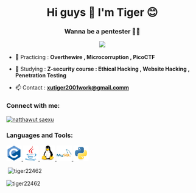 <h1 align="center">Hi guys 👋 I'm Tiger 😊</h1>
<h3 align="center">Wanna be a pentester 🐱‍💻</h3>

<p align="middle"> <img src="https://media1.giphy.com/media/qgQUggAC3Pfv687qPC/giphy.gif?cid=790b7611610e81d8c9d0c7917826fefbc934c8d28db8ca36&rid=giphy.gif&ct=g" /> </p>

- 🔭 Practicing : **Overthewire , Microcorruption , PicoCTF**            

- 🌱 Studying : **Z-security course : Ethical Hacking , Website Hacking , Penetration Testing** 

- 📫 Contact : **xutiger2001work@gmail.comm**  

<h3 align="left">Connect with me:</h3>
<p align="left">
<a href="https://linkedin.com/in/natthawut saexu" target="blank"><img align="center" src="https://raw.githubusercontent.com/rahuldkjain/github-profile-readme-generator/master/src/images/icons/Social/linked-in-alt.svg" alt="natthawut saexu" height="30" width="40" /></a>
</p>

<h3 align="left">Languages and Tools:</h3>
<p align="left"> <a href="https://www.cprogramming.com/" target="_blank" rel="noreferrer"> <img src="https://raw.githubusercontent.com/devicons/devicon/master/icons/c/c-original.svg" alt="c" width="40" height="40"/> </a> <a href="https://www.java.com" target="_blank" rel="noreferrer"> <img src="https://raw.githubusercontent.com/devicons/devicon/master/icons/java/java-original.svg" alt="java" width="40" height="40"/> </a> <a href="https://www.linux.org/" target="_blank" rel="noreferrer"> <img src="https://raw.githubusercontent.com/devicons/devicon/master/icons/linux/linux-original.svg" alt="linux" width="40" height="40"/> </a> <a href="https://www.mysql.com/" target="_blank" rel="noreferrer"> <img src="https://raw.githubusercontent.com/devicons/devicon/master/icons/mysql/mysql-original-wordmark.svg" alt="mysql" width="40" height="40"/> </a> <a href="https://www.python.org" target="_blank" rel="noreferrer"> <img src="https://raw.githubusercontent.com/devicons/devicon/master/icons/python/python-original.svg" alt="python" width="40" height="40"/> </a> </p>

<p>&nbsp;<img align="center" src="https://github-readme-stats.vercel.app/api?username=tiger22462&show_icons=true&locale=en" alt="tiger22462" /></p>

<p><img align="center" src="https://github-readme-streak-stats.herokuapp.com/?user=tiger22462&" alt="tiger22462" /></p>

